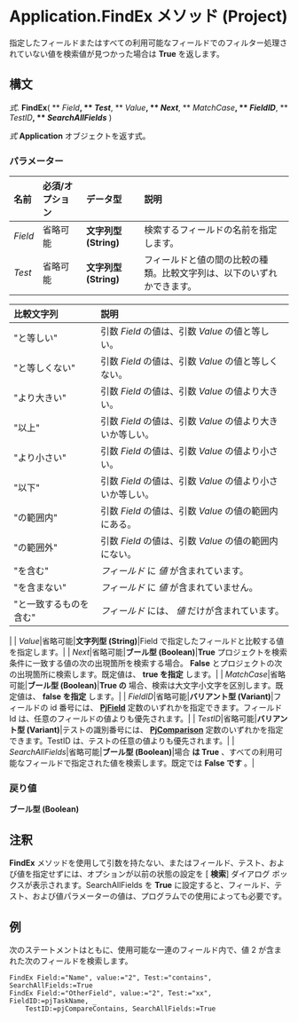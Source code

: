
# Application.FindEx メソッド (Project)

指定したフィールドまたはすべての利用可能なフィールドでのフィルター処理されていない値を検索値が見つかった場合は **True** を返します。


## 構文

 _式_. **FindEx**( ** _Field_**, ** _Test_**, ** _Value_**, ** _Next_**, ** _MatchCase_**, ** _FieldID_**, ** _TestID_**, ** _SearchAllFields_** )

 _式_ **Application** オブジェクトを返す式。


### パラメーター



|**名前**|**必須/オプション**|**データ型**|**説明**|
|:-----|:-----|:-----|:-----|
| _Field_|省略可能|**文字列型 (String)**|検索するフィールドの名前を指定します。|
| _Test_|省略可能|**文字列型 (String)**|フィールドと値の間の比較の種類。比較文字列は、以下のいずれかできます。

|**比較文字列**|**説明**|
|:-----|:-----|
|"と等しい"|引数  _Field_ の値は、引数 _Value_ の値と等しい。|
|"と等しくない"|引数  _Field_ の値は、引数 _Value_ の値と等しくない。|
|"より大きい"|引数  _Field_ の値は、引数 _Value_ の値より大きい。|
|"以上"|引数  _Field_ の値は、引数 _Value_ の値より大きいか等しい。|
|"より小さい"|引数  _Field_ の値は、引数 _Value_ の値より小さい。|
|"以下"|引数  _Field_ の値は、引数 _Value_ の値より小さいか等しい。|
|"の範囲内"|引数  _Field_ の値は、引数 _Value_ の値の範囲内にある。|
|"の範囲外"|引数  _Field_ の値は、引数 _Value_ の値の範囲内にない。|
|"を含む"| _フィールド_ に _値_ が含まれています。|
|"を含まない"| _フィールド_ に _値_ が含まれていません。|
|"と一致するものを含む"| _フィールド_ には、 _値_ だけが含まれています。|
|
| _Value_|省略可能|**文字列型 (String)**|Field で指定したフィールドと比較する値を指定します。|
| _Next_|省略可能|**ブール型 (Boolean)**|**True** プロジェクトを検索条件に一致する値の次の出現箇所を検索する場合。 **False** とプロジェクトの次の出現箇所に検索します。既定値は、 **true を指定** します。|
| _MatchCase_|省略可能|**ブール型 (Boolean)**|**True の** 場合、検索は大文字小文字を区別します。既定値は、 **false を指定** します。|
| _FieldID_|省略可能|**バリアント型 (Variant)**|フィールドの id 番号には、  **[PjField](f0df0929-921c-1f33-ab42-192efdaeb64d.md)** 定数のいずれかを指定できます。フィールド Id は、任意のフィールドの値よりも優先されます。|
| _TestID_|省略可能|**バリアント型 (Variant)**|テストの識別番号には、  **[PjComparison](80a06c71-4cb7-a83c-16bb-36fb97bbc495.md)** 定数のいずれかを指定できます。TestID は、テストの任意の値よりも優先されます。|
| _SearchAllFields_|省略可能|**ブール型 (Boolean)**|場合 **は True** 、すべての利用可能なフィールドで指定された値を検索します。既定では **False です** 。|

### 戻り値

 **ブール型 (Boolean)**


## 注釈

 **FindEx** メソッドを使用して引数を持たない、またはフィールド、テスト、および値を指定せずには、オプションが以前の状態の設定を [ **検索**] ダイアログ ボックスが表示されます。SearchAllFields を **True** に設定すると、フィールド、テスト、および値パラメーターの値は、プログラムでの使用によっても必要です。


## 例

次のステートメントはともに、使用可能な一連のフィールド内で、値 2 が含まれた次のフィールドを検索します。


```
FindEx Field:="Name", value:="2", Test:="contains", SearchAllFields:=True 
FindEx Field:="OtherField", value:="2", Test:="xx", FieldID:=pjTaskName, _
    TestID:=pjCompareContains, SearchAllFields:=True
```

